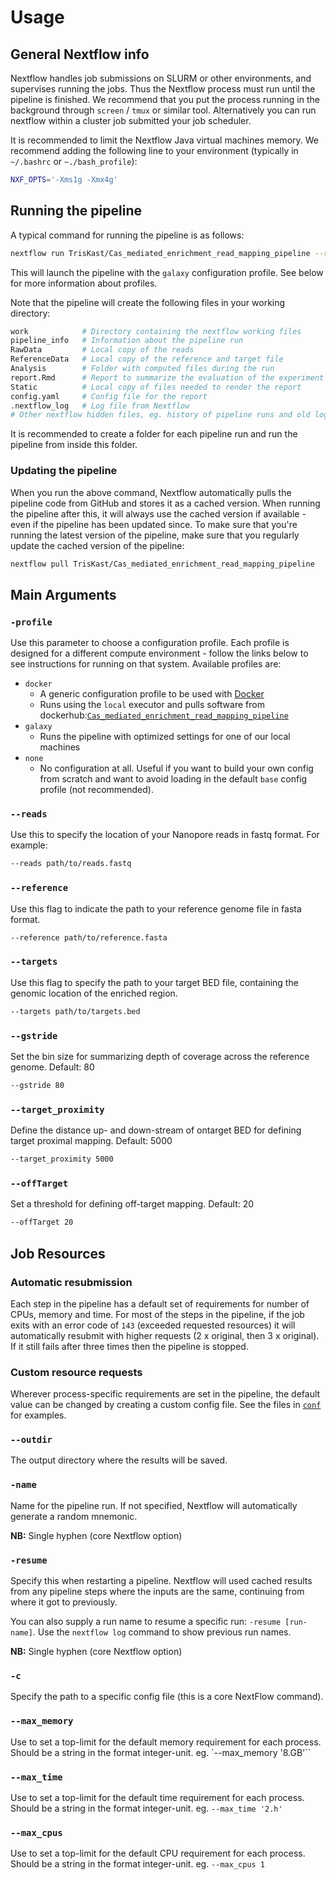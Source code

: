 # Usage

## General Nextflow info
Nextflow handles job submissions on SLURM or other environments, and supervises running the jobs. Thus the Nextflow process must run until the pipeline is finished. We recommend that you put the process running in the background through `screen` / `tmux` or similar tool. Alternatively you can run nextflow within a cluster job submitted your job scheduler.

It is recommended to limit the Nextflow Java virtual machines memory. We recommend adding the following line to your environment (typically in `~/.bashrc` or `~./bash_profile`):

```bash
NXF_OPTS='-Xms1g -Xmx4g'
```

## Running the pipeline
A typical command for running the pipeline is as follows:
```bash
nextflow run TrisKast/Cas_mediated_enrichment_read_mapping_pipeline --reads path/to/reads.fastq --reference path/to/ref.fasta --targets path/to/target.bed -profile galaxy -name experiment_name
```

This will launch the pipeline with the `galaxy` configuration profile. See below for more information about profiles.

Note that the pipeline will create the following files in your working directory:

```bash
work            # Directory containing the nextflow working files
pipeline_info   # Information about the pipeline run
RawData         # Local copy of the reads
ReferenceData   # Local copy of the reference and target file
Analysis        # Folder with computed files during the run
report.Rmd      # Report to summarize the evaluation of the experiment
Static          # Local copy of files needed to render the report
config.yaml     # Config file for the report
.nextflow_log   # Log file from Nextflow
# Other nextflow hidden files, eg. history of pipeline runs and old logs.
```

It is recommended to create a folder for each pipeline run and run the pipeline from inside this folder.

### Updating the pipeline
When you run the above command, Nextflow automatically pulls the pipeline code from GitHub and stores it as a cached version. When running the pipeline after this, it will always use the cached version if available - even if the pipeline has been updated since. To make sure that you're running the latest version of the pipeline, make sure that you regularly update the cached version of the pipeline:

```bash
nextflow pull TrisKast/Cas_mediated_enrichment_read_mapping_pipeline
```


## Main Arguments

### `-profile`
Use this parameter to choose a configuration profile. Each profile is designed for a different compute environment - follow the links below to see instructions for running on that system. Available profiles are:

* `docker`
    * A generic configuration profile to be used with [Docker](http://docker.com/)
    * Runs using the `local` executor and pulls software from dockerhub:[`Cas_mediated_enrichment_read_mapping_pipeline`](https://hub.docker.com/r/tristankast/cas_pipeline)
* `galaxy`
    * Runs the pipeline with optimized settings for one of our local machines
* `none`
    * No configuration at all. Useful if you want to build your own config from scratch and want to avoid loading in the default `base` config profile (not recommended).

### `--reads`
Use this to specify the location of your Nanopore reads in fastq format. For example:

```bash
--reads path/to/reads.fastq
```

### `--reference`
Use this flag to indicate the path to your reference genome file in fasta format.

```bash
--reference path/to/reference.fasta
```

### `--targets`
Use this flag to specify the path to your target BED file, containing the genomic location of the enriched region.

```bash
--targets path/to/targets.bed
```

### `--gstride`
Set the bin size for summarizing depth of coverage across the reference genome.
Default: 80

```bash
--gstride 80
```

### `--target_proximity`
Define the distance up- and down-stream of ontarget BED for defining target proximal mapping.
Default: 5000
```bash
--target_proximity 5000
```

### `--offTarget`
Set a threshold for defining off-target mapping.
Default: 20
```bash
--offTarget 20
```

## Job Resources
### Automatic resubmission
Each step in the pipeline has a default set of requirements for number of CPUs, memory and time. For most of the steps in the pipeline, if the job exits with an error code of `143` (exceeded requested resources) it will automatically resubmit with higher requests (2 x original, then 3 x original). If it still fails after three times then the pipeline is stopped.

### Custom resource requests
Wherever process-specific requirements are set in the pipeline, the default value can be changed by creating a custom config file. See the files in [`conf`](../conf) for examples.

### `--outdir`
The output directory where the results will be saved.

### `-name`
Name for the pipeline run. If not specified, Nextflow will automatically generate a random mnemonic.

**NB:** Single hyphen (core Nextflow option)

### `-resume`
Specify this when restarting a pipeline. Nextflow will used cached results from any pipeline steps where the inputs are the same, continuing from where it got to previously.

You can also supply a run name to resume a specific run: `-resume [run-name]`. Use the `nextflow log` command to show previous run names.

**NB:** Single hyphen (core Nextflow option)

### `-c`
Specify the path to a specific config file (this is a core NextFlow command).


### `--max_memory`
Use to set a top-limit for the default memory requirement for each process.
Should be a string in the format integer-unit. eg. `--max_memory '8.GB'``

### `--max_time`
Use to set a top-limit for the default time requirement for each process.
Should be a string in the format integer-unit. eg. `--max_time '2.h'`

### `--max_cpus`
Use to set a top-limit for the default CPU requirement for each process.
Should be a string in the format integer-unit. eg. `--max_cpus 1`
